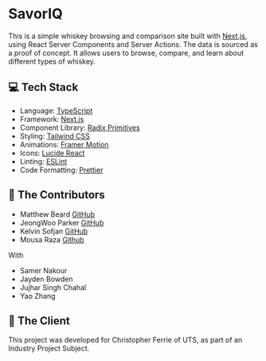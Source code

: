 # SavorIQ

This is a simple whiskey browsing and comparison site built with [Next.js](https://nextjs.org/), using React Server Components and Server Actions. The data is sourced as a proof of concept. It allows users to browse, compare, and learn about different types of whiskey.

## 💻 Tech Stack

- Language: [TypeScript](https://www.typescriptlang.org/)
- Framework: [Next.js](https://nextjs.org/)
- Component Library: [Radix Primitives](https://www.radix-ui.com/primitives)
- Styling: [Tailwind CSS](https://tailwindcss.com/)
- Animations: [Framer Motion](https://www.framer.com/motion/)
- Icons: [Lucide React](https://lucide.dev/guide/packages/lucide-react)
- Linting: [ESLint](https://eslint.org/)
- Code Formatting: [Prettier](https://prettier.io/)

## 👥 The Contributors

- Matthew Beard [GitHub](https://github.com/mattbeard03)
- JeongWoo Parker [GitHub](https://github.com/ngu892)
- Kelvin Sofjan [GitHub](https://github.com/sirclek)
- Mousa Raza [Github](https://github.com/MousaRaza7)

With

- Samer Nakour
- Jayden Bowden
- Jujhar Singh Chahal
- Yao Zhang


## 🏢 The Client

This project was developed for Christopher Ferrie of UTS, as part of an Industry Project Subject.


